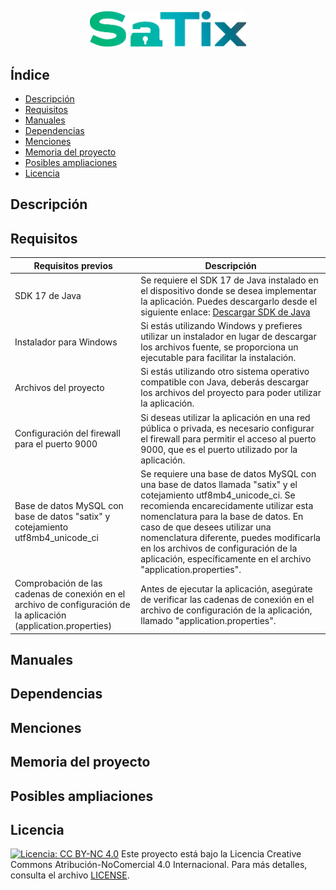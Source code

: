 
<p align="center">
  <img src="logo.png" alt="SaTix" width="250">
</p>

## Índice
- [Descripción](#descripción)
- [Requisitos](#requisitos)
- [Manuales](#Manuales)
- [Dependencias](#dependencias)
- [Menciones](#menciones)
- [Memoria del proyecto](#Memoria-del-proyecto)
- [Posibles ampliaciones](#Posibles-ampliaciones)
- [Licencia](#licencia)

## Descripción
 
## Requisitos
| Requisitos previos                                                                                                       | Descripción                                                                                                                                                                                                                                                                                                                                                                                                                        |
|-------------------------------------------------------------------------------------------------------------------------|------------------------------------------------------------------------------------------------------------------------------------------------------------------------------------------------------------------------------------------------------------------------------------------------------------------------------------------------------------------------------------------------------------------------------------|
| SDK 17 de Java                                                                                                          | Se requiere el SDK 17 de Java instalado en el dispositivo donde se desea implementar la aplicación. Puedes descargarlo desde el siguiente enlace: [Descargar SDK de Java](https://www.oracle.com/java/technologies/downloads/#jdk20-windows)                                                                                                                        |
| Instalador para Windows                                                                                                 | Si estás utilizando Windows y prefieres utilizar un instalador en lugar de descargar los archivos fuente, se proporciona un ejecutable para facilitar la instalación.                                                                                                                                                                                                                                                        |
| Archivos del proyecto                                                                                                   | Si estás utilizando otro sistema operativo compatible con Java, deberás descargar los archivos del proyecto para poder utilizar la aplicación.                                                                                                                                                                                                                                                                                       |
| Configuración del firewall para el puerto 9000                                                                          | Si deseas utilizar la aplicación en una red pública o privada, es necesario configurar el firewall para permitir el acceso al puerto 9000, que es el puerto utilizado por la aplicación.                                                                                                                                                                                                                                        |
| Base de datos MySQL con base de datos "satix" y cotejamiento utf8mb4_unicode_ci                                           | Se requiere una base de datos MySQL con una base de datos llamada "satix" y el cotejamiento utf8mb4_unicode_ci. Se recomienda encarecidamente utilizar esta nomenclatura para la base de datos. En caso de que desees utilizar una nomenclatura diferente, puedes modificarla en los archivos de configuración de la aplicación, específicamente en el archivo "application.properties". |
| Comprobación de las cadenas de conexión en el archivo de configuración de la aplicación (application.properties)       | Antes de ejecutar la aplicación, asegúrate de verificar las cadenas de conexión en el archivo de configuración de la aplicación, llamado "application.properties".                                                                                                                                                                                                                                                             |


## Manuales
 
## Dependencias
 
## Menciones

## Memoria del proyecto

## Posibles ampliaciones

## Licencia
[![Licencia: CC BY-NC 4.0](https://img.shields.io/badge/Licencia-CC%20BY--NC%204.0-blue.svg)](https://creativecommons.org/licenses/by-nc/4.0/legalcode)
Este proyecto está bajo la Licencia Creative Commons Atribución-NoComercial 4.0 Internacional. Para más detalles, consulta el archivo [LICENSE](LICENSE).
